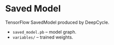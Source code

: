 # Saved Model

TensorFlow SavedModel produced by DeepCycle.

- `saved_model.pb` – model graph.
- `variables/` – trained weights.
